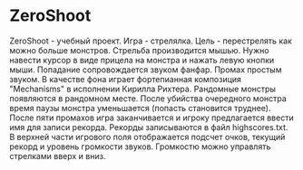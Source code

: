 # ZeroShoot
ZeroShoot - учебный проект. Игра - стрелялка. Цель - перестрелять как можно больше монстров.
Стрельба производится мышью. Нужно навести курсор в виде прицела на монстра и нажать левую кнопки мыши.
Попадание сопровождается звуком фанфар. Промах простым звуком. В качестве фона играет фортепианная композиция "Mechanisms" в исполнении Кирилла Рихтера.
Рандомные монстры появляются в рандомном месте. После убийства очередного монстра время паузы монстра уменьшается (попасть становится труднее).
После пяти промахов игра заканчивается и игроку предлагается ввести имя для записи рекорда.
Рекорды записываются в файл highscores.txt.
В верхней части игрового поля отображается подсчет очков, текущий рекорд и уровень громкости звуков. Громкостю можно управлять стрелками вверх и вниз.
